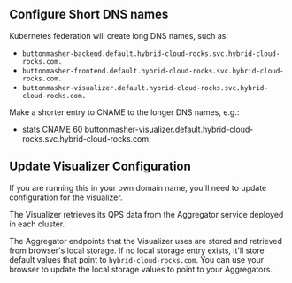 ## Configure Short DNS names
Kubernetes federation will create long DNS names, such as:
* `buttonmasher-backend.default.hybrid-cloud-rocks.svc.hybrid-cloud-rocks.com.`
* `buttonmasher-frontend.default.hybrid-cloud-rocks.svc.hybrid-cloud-rocks.com.`
* `buttonmasher-visualizer.default.hybrid-cloud-rocks.svc.hybrid-cloud-rocks.com.`

Make a shorter entry to CNAME to the longer DNS names, e.g.:
* stats CNAME 60 buttonmasher-visualizer.default.hybrid-cloud-rocks.svc.hybrid-cloud-rocks.com.

## Update Visualizer Configuration
If you are running this in your own domain name, you'll need to update configuration for the visualizer.

The Visualizer retrieves its QPS data from the Aggregator service deployed in each cluster.

The Aggregator endpoints that the Visualizer uses are stored and retrieved from browser's local storage. If no local storage entry exists, it'll store default values that point to `hybrid-cloud-rocks.com`. You can use your browser to update the local storage values to point to your Aggregators.
